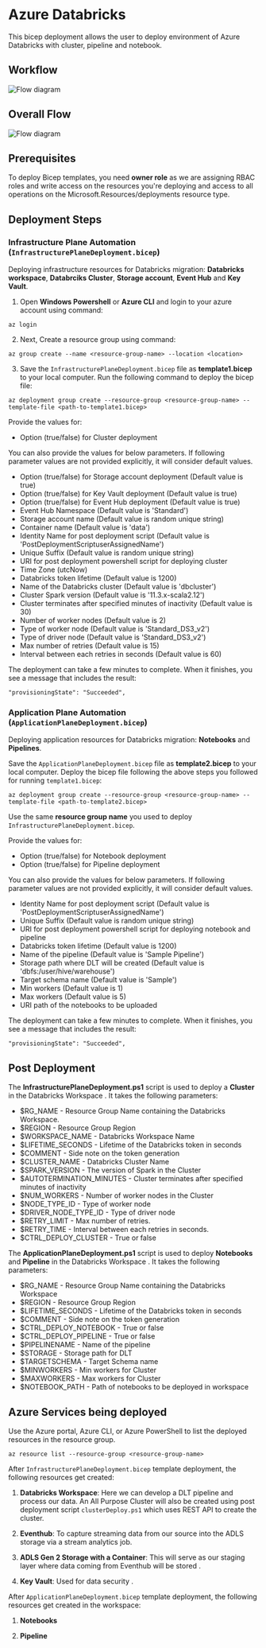 # Azure Databricks

This bicep deployment allows the user to deploy environment of Azure Databricks with cluster, pipeline and notebook.

## Workflow

![Flow diagram](./Assets/Databricks_Deployment_Workflow.png)

## Overall Flow

![Flow diagram](./Assets/Development_FlowChart.png)

## Prerequisites

To deploy Bicep templates, you need **owner role** as we are assigning RBAC roles and write access on the resources you're deploying and access to all operations on the Microsoft.Resources/deployments resource type.

## Deployment Steps

### Infrastructure Plane Automation (```InfrastructurePlaneDeployment.bicep```)

Deploying infrastructure resources for Databricks migration: **Databricks workspace**, **Databrciks Cluster**, **Storage account**, **Event Hub** and **Key Vault**.

1. Open **Windows Powershell** or **Azure CLI** and login to your azure account using command:

```
az login
```

2. Next, Create a resource group using command:

```
az group create --name <resource-group-name> --location <location>
```

3. Save the ```InfrastructurePlaneDeployment.bicep``` file as **template1.bicep** to your local computer. Run the following command to deploy the bicep file:

```
az deployment group create --resource-group <resource-group-name> --template-file <path-to-template1.bicep>
```

Provide the values for:
- Option (true/false) for Cluster deployment

You can also provide the values for below parameters. If following parameter values are not provided explicitly, it will consider default values.
- Option (true/false) for Storage account deployment (Default value is true)
- Option (true/false) for Key Vault deployment (Default value is true)
- Option (true/false) for Event Hub deployment (Default value is true)
- Event Hub Namespace (Default value is 'Standard')
- Storage account name (Default value is random unique string)
- Container name (Default value is 'data')
- Identity Name for post deployment script (Default value is 'PostDeploymentScriptuserAssignedName')
- Unique Suffix (Default value is random unique string)
- URI for post deployment powershell script for deploying cluster
- Time Zone (utcNow)
- Databricks token lifetime (Default value is 1200)
- Name of the Databricks cluster (Default value is 'dbcluster')
- Cluster Spark version (Default value is '11.3.x-scala2.12')
- Cluster terminates after specified minutes of inactivity (Default value is 30)
- Number of worker nodes (Default value is 2)
- Type of worker node (Default value is 'Standard_DS3_v2')
- Type of driver node (Default value is 'Standard_DS3_v2')
- Max number of retries (Default value is 15)
- Interval between each retries in seconds (Default value is 60)

The deployment can take a few minutes to complete. When it finishes, you see a message that includes the result:

```
"provisioningState": "Succeeded",
```

### Application Plane Automation (```ApplicationPlaneDeployment.bicep```)

Deploying application resources for Databricks migration: **Notebooks** and **Pipelines**.

Save the ```ApplicationPlaneDeployment.bicep``` file as **template2.bicep** to your local computer. Deploy the bicep file following the above steps you followed for running ```template1.bicep```:

```
az deployment group create --resource-group <resource-group-name> --template-file <path-to-template2.bicep>
```

Use the same **resource group name** you used to deploy ```InfrastructurePlaneDeployment.bicep```.

Provide the values for:
- Option (true/false) for Notebook deployment
- Option (true/false) for Pipeline deployment

You can also provide the values for below parameters. If following parameter values are not provided explicitly, it will consider default values.
- Identity Name for post deployment script (Default value is 'PostDeploymentScriptuserAssignedName')
- Unique Suffix (Default value is random unique string)
- URI for post deployment powershell script for deploying notebook and pipeline
- Databricks token lifetime (Default value is 1200)
- Name of the pipeline (Default value is 'Sample Pipeline')
- Storage path where DLT will be created (Default value is 'dbfs:/user/hive/warehouse')
- Target schema name (Default value is 'Sample')
- Min workers (Default value is 1)
- Max workers (Default value is 5)
- URI path of the notebooks to be uploaded

The deployment can take a few minutes to complete. When it finishes, you see a message that includes the result:

```
"provisioningState": "Succeeded",
```

## Post Deployment

The **InfrastructurePlaneDeployment.ps1** script is used to deploy a **Cluster** in the Databricks Workspace . It takes the following parameters:

 * $RG_NAME - Resource Group Name containing the Databricks Workspace.
 * $REGION - Resource Group Region
 * $WORKSPACE_NAME - Databricks Workspace Name
 * $LIFETIME_SECONDS - Lifetime of the Databricks token in seconds
 * $COMMENT - Side note on the token generation
 * $CLUSTER_NAME - Databricks Cluster Name 
 * $SPARK_VERSION - The version of Spark in the Cluster
 * $AUTOTERMINATION_MINUTES - Cluster terminates after specified minutes of inactivity
 * $NUM_WORKERS - Number of worker nodes in the Cluster
 * $NODE_TYPE_ID - Type of worker node
 * $DRIVER_NODE_TYPE_ID - Type of driver node
 * $RETRY_LIMIT - Max number of retries.
 * $RETRY_TIME - Interval between each retries in seconds.
 * $CTRL_DEPLOY_CLUSTER - True or false

The **ApplicationPlaneDeployment.ps1** script is used to deploy **Notebooks** and **Pipeline** in the Databricks Workspace . It takes the following parameters:

 * $RG_NAME - Resource Group Name containing the Databricks Workspace
 * $REGION - Resource Group Region
 * $LIFETIME_SECONDS - Lifetime of the Databricks token in seconds
 * $COMMENT - Side note on the token generation
 * $CTRL_DEPLOY_NOTEBOOK - True or false
 * $CTRL_DEPLOY_PIPELINE - True or false
 * $PIPELINENAME -  Name of the pipeline
 * $STORAGE - Storage path for DLT
 * $TARGETSCHEMA - Target Schema name
 * $MINWORKERS - Min workers for Cluster
 * $MAXWORKERS - Max workers for Cluster
 * $NOTEBOOK_PATH - Path of notebooks to be deployed in workspace
 
## Azure Services being deployed

Use the Azure portal, Azure CLI, or Azure PowerShell to list the deployed resources in the resource group.

```
az resource list --resource-group <resource-group-name>
```

After ```InfrastructurePlaneDeployment.bicep``` template deployment, the following resources get created:

1. **Databricks Workspace**: Here we can develop a DLT pipeline and process our data. An All Purpose Cluster will also be created using post deployment script ```clusterDeploy.ps1``` which uses REST API to create the cluster.

2. **Eventhub**: To capture streaming data from our source into the ADLS storage via a stream analytics job.

3. **ADLS Gen 2 Storage with a Container**: This will serve as our staging layer where data coming from Eventhub will be stored .

4. **Key Vault**: Used for data security .

After ```ApplicationPlaneDeployment.bicep``` template deployment, the following resources get created in the workspace:

1. **Notebooks** 

2. **Pipeline**
